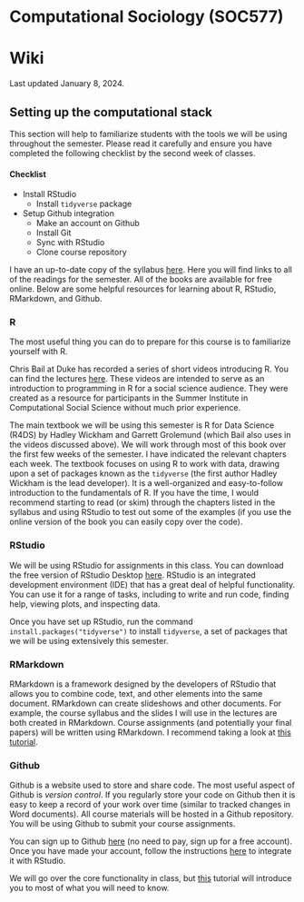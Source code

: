 # Computational Sociology (SOC577)

# Wiki

Last updated January 8, 2024.

## Setting up the computational stack

This section will help to familiarize students with the tools we will be using throughout the semester. Please read it carefully and ensure you have completed the following checklist by the second week of classes.

#### Checklist
  - Install RStudio
    - Install `tidyverse` package
  - Setup Github integration
    - Make an account on Github
    - Install Git
    - Sync with RStudio
    - Clone course repository

I have an up-to-date copy of the syllabus [here](https://github.com/t-davidson/computational-sociology/blob/main/2024/course-materials/syllabus/syllabus.pdf). Here you will find links to all of the readings for the semester. All of the books are available for free online. Below are some helpful resources for learning about R, RStudio, RMarkdown, and Github.

### R
The most useful thing you can do to prepare for this course is to familiarize yourself with R.

Chris Bail at Duke has recorded a series of short videos introducing R. You can find the lectures [here](https://sicss.io/boot_camp/). These videos are intended to serve as an introduction to programming in R for a social science audience. They were created as a resource for participants in the Summer Institute in Computational Social Science without much prior experience.

The main textbook we will be using this semester is R for Data Science (R4DS) by Hadley Wickham and Garrett Grolemund (which Bail also uses in the videos discussed above). We will work through most of this book over the first few weeks of the semester. I have indicated the relevant chapters each week. The textbook focuses on using R to work with data, drawing upon a set of packages known as the `tidyverse` (the first author Hadley Wickham is the lead developer). It is a well-organized and easy-to-follow introduction to the fundamentals of R. If you have the time, I would recommend starting to read (or skim) through the chapters listed in the syllabus and using RStudio to test out some of the examples (if you use the online version of the book you can easily copy over the code).

### RStudio
We will be using RStudio for assignments in this class. You can download the free version of RStudio Desktop [here](https://rstudio.com/products/rstudio/download/). RStudio is an integrated development environment (IDE) that has a great deal of helpful functionality. You can use it for a range of tasks, including to write and run code, finding help, viewing plots, and inspecting data.

Once you have set up RStudio, run the command `install.packages("tidyverse")` to install `tidyverse`, a set of packages that we will be using extensively this semester.

### RMarkdown
RMarkdown is a framework designed by the developers of RStudio that allows you to combine code, text, and other elements into the same document. RMarkdown can create slideshows and other documents. For example, the course syllabus and the slides I will use in the lectures are both created in RMarkdown. Course assignments (and potentially your final papers) will be written using RMarkdown. I recommend taking a look at [this tutorial](https://rmarkdown.rstudio.com/lesson-1.html).

### Github
Github is a website used to store and share code. The most useful aspect of Github is *version control*. If you regularly store your code on Github then it is easy to keep a record of your work over time (similar to tracked changes in Word documents). All course materials will be hosted in a Github repository. You will be using Github to submit your course assignments.

You can sign up to Github [here](https://github.com) (no need to pay, sign up for a free account). Once you have made your account, follow the instructions [here](https://github.com/t-davidson/computational-sociology/blob/main/2024/course-materials/github_setup.md) to integrate it with RStudio.

We will go over the core functionality in class, but [this](https://guides.github.com/activities/hello-world/) tutorial will introduce you to most of what you will need to know.
